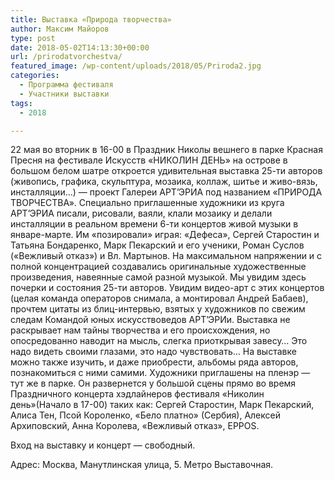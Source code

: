 ```yaml
---
title: Выставка «Природа творчества»
author: Максим Майоров
type: post
date: 2018-05-02T14:13:30+00:00
url: /prirodatvorchestva/
featured_image: /wp-content/uploads/2018/05/Priroda2.jpg
categories:
  - Программа фестиваля
  - Участники выставки
tags:
  - 2018

---
```

22 мая во вторник в 16-00 в Праздник Николы вешнего в парке Красная Пресня на фестивале Искусств &#171;НИКОЛИН ДЕНЬ&#187; на острове в большом белом шатре откроется удивительная выставка 25-ти авторов (живопись, графика, скульптура, мозаика, коллаж, шитье и живо-вязь, инсталляции&#8230;) &#8212; проект Галереи АРТ&#8217;ЭРИА под названием &#171;ПРИРОДА ТВОРЧЕСТВА&#187;. Специально приглашенные художники из круга АРТ&#8217;ЭРИА писали, рисовали, ваяли, клали мозаику и делали инсталляции в реальном времен<span class="text_exposed_show">и 6-ти концертов живой музыки в январе-марте. Им &#171;позировали&#187; играя: &#171;Дефеса&#187;, Сергей Старостин и Татьяна Бондаренко, Марк Пекарский и его ученики, Роман Суслов (&#171;Вежливый отказ&#187;) и Вл. Мартынов. На максимальном напряжении и с полной концентрацией создавались оригинальные художественные произведения, навеянные самой разной музыкой. Мы увидим здесь почерки и состояния 25-ти авторов. Увидим видео-арт с этих концертов (целая команда операторов снимала, а монтировал Андрей Бабаев), прочтем цитаты из блиц-интервью, взятых у художников по свежим следам Командой юных искусствоведов АРТ&#8217;ЭРИи. Выставка не раскрывает нам тайны творчества и его происхождения, но опосредованно наводит на мысль, слегка приоткрывая завесу&#8230; Это надо видеть своими глазами, это надо чувствовать&#8230; На выставке можно также изучить, и даже приобрести, альбомы ряда авторов, познакомиться с ними самими. Художники приглашены на пленэр &#8212; тут же в парке. Он развернется у большой сцены прямо во время Праздничного концерта хэдлайнеров фестиваля &#171;Николин день&#187;(Начало в 17-00) таких как: Сергей Старостин, Марк Пекарский, Алиса Тен, Псой Короленко, &#171;Бело платно&#187; (Сербия), Алексей Архиповский, Анна Королева, &#171;Вежливый отказ&#187;, EPPOS. </span>

<span class="text_exposed_show">Вход на выставку и концерт &#8212; свободный.<br /> </span>

<span class="text_exposed_show">Адрес: Москва, Манутлинская улица, 5. Метро Выставочная.</span>